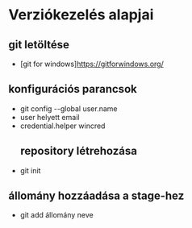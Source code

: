 # Verziókezelés alapjai
## git letöltése
- [git for windows]https://gitforwindows.org/
## konfigurációs parancsok
- git config --global user.name
- user helyett email
- credential.helper wincred
  ## repository létrehozása
- git init
## állomány hozzáadása a stage-hez
- git add állomány neve